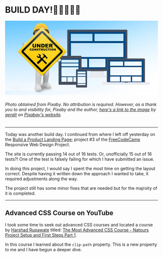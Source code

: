 # BUILD DAY!:tada::balloon::boom::construction::hammer:
![Website Under Construction Sign](img/maintenance.jpg)
###### Photo obtained from Pixaby. No attribution is required. However, as a thank you to and visibility for, Pixaby and the author, [here's a link to the image](https://pixabay.com/illustrations/maintenance-under-construction-2422171/) by [geralt](https://pixabay.com/users/geralt-9301/) on [Pixabay's website](https://pixabay.com/).
<hr>

Today was another build day. I continued from where I left off yesterday on the [Build a Product Landing Page](https://bviengineer.github.io/build-a-product-landing-page/); project #3 of the [FreeCodeCamp](https://www.freecodecamp.org/) Responsive Web Design Project.  

The site is currently passing 14 out of 16 tests. Or, unofficially 15 out of 16 tests?! One of the test is falsely failing for which I have submitted an issue.

In doing this project, I would say I spent the most time on getting the layout correct. Despite having it written down the approach I wanted to take, it required adjustments along the way.

The project still has some minor fixes that are needed but for the majroity of it is completed.
<hr>

## Advanced CSS Course on YouTube
I took some time to seek out advanced CSS courses and located a course by [Harshad Rupawate](https://youtu.be/ZBw5hWy4hs4) titled: [The Most Advanced CSS Course - Natours Project Setup and First Steps Part 1](https://youtu.be/ZBw5hWy4hs4). 

In this course I learned about the `clip-path` property. This is a new property to me and I have begun a deeper dive.         

